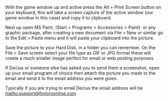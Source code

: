 ---
---
With the game window up and active press the Alt + Print Screen button on your keyboard, this will take a screen capture of the active window (our game window in this case) and copy it to clipboard.

Next up open MS Paint, (Start > Programs > Accessories > Paint)  or any graphic package, after creating a new document via File > New or similar go to the Edit > Paste menu and it will paste your clipboard into the picture.

Save the picture to your Hard Disk, in a folder you can remember. On the File > Save screen select your file type as GIF or JPG format these will create a much smaller image perfect for email or web posting purposes.

If Decius or someone else has asked you to send them a screenshot, open up your email program of choice then attach the picture you made to the email and send it to the email address you were given.

Typically if you are trying to email Decius the email address will be [mailto:support@forlornonline.com](mailto:support@forlornonline.com)[](mailto:support@forlornonline.com)